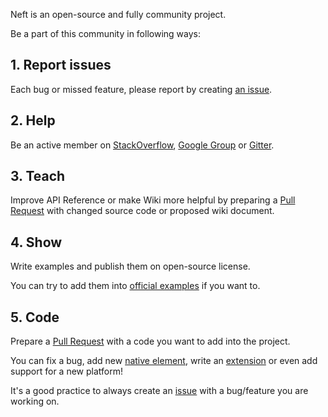 Neft is an open-source and fully community project.

Be a part of this community in following ways:

## 1. Report issues

Each bug or missed feature, please report by creating [an issue](https://github.com/Neft-io/neft/issues).

## 2. Help

Be an active member on [StackOverflow](http://stackoverflow.com/questions/tagged/neft), [Google Group](http://groups.google.com/group/neft_io) or [Gitter](https://gitter.im/Neft-io/neft).

## 3. Teach

Improve API Reference or make Wiki more helpful by preparing a [Pull Request](https://github.com/Neft-io/neft/pulls) with changed source code or proposed wiki document.

## 4. Show

Write examples and publish them on open-source license.

You can try to add them into [official examples](https://github.com/Neft-io/neft/tree/master/examples) if you want to.

## 5. Code

Prepare a [Pull Request](https://github.com/Neft-io/neft/pulls) with a code you want to add into the project.

You can fix a bug, add new [native element](https://github.com/Neft-io/neft/wiki/Default-Styles), write an [extension](https://github.com/Neft-io/neft/wiki/Extensions) or even add support for a new platform!

It's a good practice to always create an [issue](https://github.com/Neft-io/neft/issues) with a bug/feature you are working on.